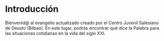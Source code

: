 # Introducción

Bienvenid@ al evangelio actualizado creado por el Centro Juvenil Salesiano de Deusto (Bilbao). En este lugar, podrás encontrar qué dice la Palabra para las situaciones cotidianas en la vida del siglo XXI.
